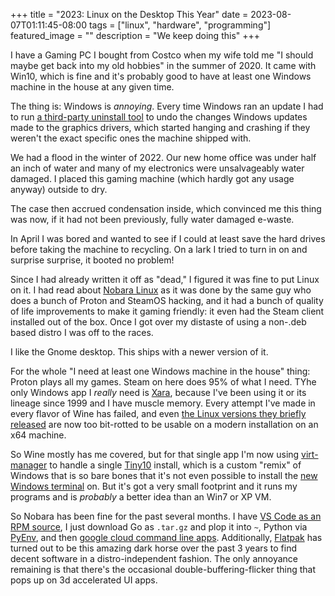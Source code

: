 +++
title = "2023: Linux on the Desktop This Year"
date = 2023-08-07T01:11:45-08:00
tags = ["linux", "hardware", "programming"]
featured_image = ""
description = "We keep doing this"
+++

I have a Gaming PC I bought from Costco when my wife told me "I should maybe get back into my old hobbies" in the summer of 2020. It came with Win10, which is fine and it's probably good to have at least one Windows machine in the house at any given time.

The thing is: Windows is _annoying_. Every time Windows ran an update I had to run [a third-party uninstall tool](https://www.wagnardsoft.com/display-driver-uninstaller-DDU-) to undo the changes Windows updates made to the graphics drivers, which started hanging and crashing if they weren't the exact specific ones the machine shipped with.

We had a flood in the winter of 2022. Our new home office was under half an inch of water and many of my electronics were unsalvageably water damaged. I placed this gaming machine (which hardly got any usage anyway) outside to dry.

The case then accrued condensation inside, which convinced me this thing was now, if it had not been previously, fully water damaged e-waste.

In April I was bored and wanted to see if I could at least save the hard drives before taking the machine to recycling. On a lark I tried to turn in on and surprise surprise, it booted no problem!

Since I had already written it off as "dead," I figured it was fine to put Linux on it. I had read about [Nobara Linux](https://nobaraproject.org/) as it was done by the same guy who does a bunch of Proton and SteamOS hacking, and it had a bunch of quality of life improvements to make it gaming friendly: it even had the Steam client installed out of the box. Once I got over my distaste of using a non-.deb based distro I was off to the races.

I like the Gnome desktop. This ships with a newer version of it.

For the whole "I need at least one Windows machine in the house" thing: Proton plays all my games. Steam on here does 95% of what I need. TYhe only Windows app I _really_ need is [Xara](https://www.xara.com/photo-graphic-plus/), because I've been using it or its lineage since 1999 and I have muscle memory. Every attempt I've made in every flavor of Wine has failed, and even [the Linux versions they briefly released](http://www.xaraxtreme.org/) are now too bit-rotted to be usable on a modern installation on an x64 machine.

So Wine mostly has me covered, but for that single app I'm now using [virt-manager](https://virt-manager.org/) to handle a single [Tiny10](https://archive.org/details/tiny-10-NTDEV) install, which is a custom "remix" of Windows that is so bare bones that it's not even possible to install the [new Windows terminal](https://github.com/microsoft/terminal) on. But it's got a very small footprint and it runs my programs and is _probably_ a better idea than an Win7 or XP VM.

So Nobara has been fine for the past several months. I have [VS Code as an RPM source](https://code.visualstudio.com/docs/setup/linux#_rhel-fedora-and-centos-based-distributions), I just download Go as `.tar.gz` and plop it into `~`, Python via [PyEnv](https://github.com/pyenv/pyenv), and then [google cloud command line apps](https://cloud.google.com/sdk/docs/install). Additionally, [Flatpak](https://flathub.org/en) has turned out to be this amazing dark horse over the past 3 years to find decent software in a distro-independent fashion. The only annoyance remaining is that there's the occasional double-buffering-flicker thing that pops up on 3d accelerated UI apps.
